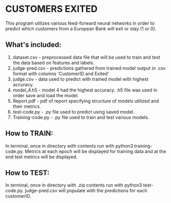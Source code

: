 # CUSTOMERS EXITED

This program utilizes various feed-forward neural networks in order to predict which 
customers from a European Bank will exit or stay (1 or 0).

## What's included:
1. dataset.csv - preprocessed data file that will be 
used to train and test the data based on features and
labels.
2. judge-pred.csv - predictions gathered from trained
model output in .csv format with columns 'CustomerID
and Exited'
3. judge.csv -  data used to predict with trained model
with highest accuracy.
4. model_4.h5 - model 4 had the highest accuracy. .h5
file was used in order save and load the model.
5. Report.pdf - pdf of report specifying structure of
models utilized and their metrics.
6. test-code.py - .py file used to predict using saved
model.
7. Training-code.py - .py file used to train and test
various models.

## How to TRAIN:
In terminal, once in directory with contents
run with python3 training-code.py.
Metrics at each epoch will be displayed for training
data and at the end test metrics will be displayed.

## How to TEST:
In terminal, once in directory with .zip contents
run with python3 test-code.py.
judge-pred.csv will populate with the predictions
for each customerID.
